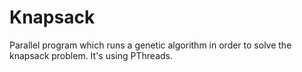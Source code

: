 # Knapsack
Parallel program which runs a genetic algorithm in order to solve the knapsack problem. It's using PThreads.
